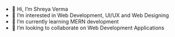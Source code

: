- 👋 Hi, I’m Shreya Verma
- 👀 I’m interested in Web Development, UI/UX and Web Designing
- 🌱 I’m currently learning MERN development
- 💞️ I’m looking to collaborate on Web Development Applications


<!---
shreyaaaaaaaa/shreyaaaaaaaa is a ✨ special ✨ repository because its `README.md` (this file) appears on your GitHub profile.
You can click the Preview link to take a look at your changes.
--->
